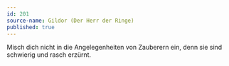 ```yaml
---
id: 201
source-name: Gildor (Der Herr der Ringe)
published: true
---
```

Misch dich nicht in die Angelegenheiten von Zauberern ein, denn sie sind schwierig und rasch erzürnt.
